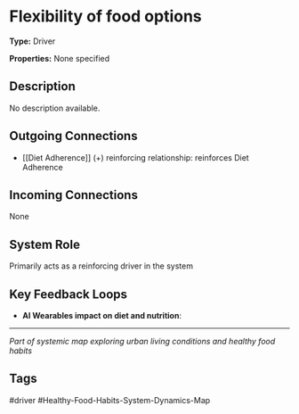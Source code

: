 # Flexibility of food options

**Type:** Driver

**Properties:** None specified

## Description
No description available.

## Outgoing Connections
- [[Diet Adherence]] (+) reinforcing relationship: reinforces Diet Adherence

## Incoming Connections
None

## System Role
Primarily acts as a reinforcing driver in the system

## Key Feedback Loops
- **AI Wearables impact on diet and nutrition**: 

---
*Part of systemic map exploring urban living conditions and healthy food habits*

## Tags
#driver #Healthy-Food-Habits-System-Dynamics-Map
